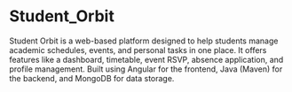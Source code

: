# Student_Orbit
Student Orbit is a web-based platform designed to help students manage academic schedules, events, and personal tasks in one place. It offers features like a dashboard, timetable, event RSVP, absence application, and profile management. Built using Angular for the frontend, Java (Maven) for the backend, and MongoDB for data storage.
